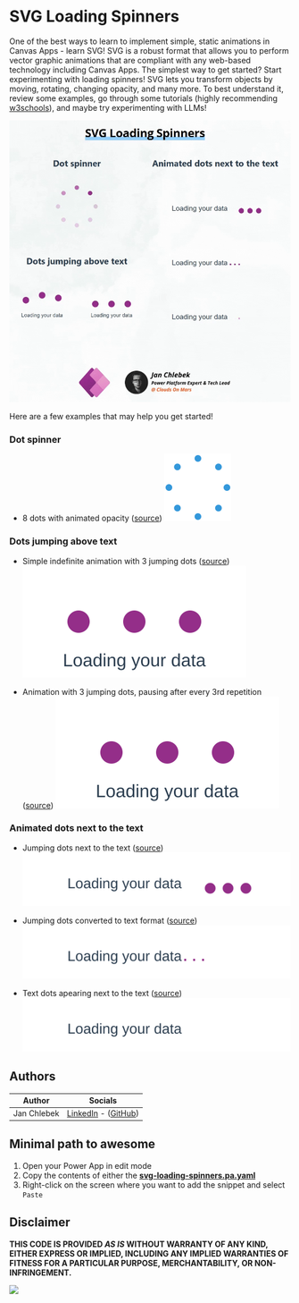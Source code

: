 # SVG Loading Spinners

One of the best ways to learn to implement simple, static animations in Canvas Apps - learn SVG! 
SVG is a robust format that allows you to perform vector graphic animations that are compliant with any web-based technology including Canvas Apps. The simplest way to get started? Start experimenting with loading spinners!
SVG lets you transform objects by moving, rotating, changing opacity, and many more. To best understand it, review some examples, go through some tutorials (highly recommending [w3schools](https://www.w3schools.com/graphics/svg_animation.asp)), and maybe try experimenting with LLMs!

![preview](./assets/svg-loading-spinners.gif)



Here are a few examples that may help you get started!

### Dot spinner
- 8 dots with animated opacity ([source](./source/dot_spinner.svg))
![preview](./source/dot_spinner.svg)

### Dots jumping above text
- Simple indefinite animation with 3 jumping dots ([source](./source/loading_jumping-above-constant.svg))
![preview](./source/loading_jumping-above-constant.svg)

- Animation with 3 jumping dots, pausing after every 3rd repetition ([source](./source/loading_animation_updated.svg))
![preview](./source/loading_jumping-above-periodic.svg)

### Animated dots next to the text
- Jumping dots next to the text ([source](./source/loading_next_to_text.svg))
![preview](./source/loading_next_to_text.svg)

- Jumping dots converted to text format ([source](./source/loading_next_to_text_dot.svg))
![preview](./source/loading_next_to_text_dot.svg)

- Text dots apearing next to the text ([source](./source/loading_next_to_text_dot_appearing.svg))
![preview](./source/loading_next_to_text_dot_appearing.svg)


## Authors

Author|Socials
--------|---------
Jan Chlebek | [LinkedIn](https://www.linkedin.com/in/jan-chlebek/) - ([GitHub](https://github.com/jan-chlebek))

## Minimal path to awesome

1. Open your Power App in edit mode
2. Copy the contents of either the **[svg-loading-spinners.pa.yaml](./source/svg-loading-spinners.pa.yaml)**
3. Right-click on the screen where you want to add the snippet and select `Paste`

## Disclaimer

**THIS CODE IS PROVIDED *AS IS* WITHOUT WARRANTY OF ANY KIND, EITHER EXPRESS OR IMPLIED, INCLUDING ANY IMPLIED WARRANTIES OF FITNESS FOR A PARTICULAR PURPOSE, MERCHANTABILITY, OR NON-INFRINGEMENT.**

<img src="https://m365-visitor-stats.azurewebsites.net/powerplatform-snippets/power-apps/svg-loading-spinners" aria-hidden="true" />